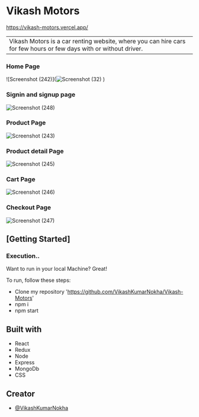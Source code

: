# Vikash Motors

https://vikash-motors.vercel.app/

<table>
<tr>
<td>Vikash Motors is a car renting website, where you can hire cars for few hours or few days with or without driver.
</td>
</tr>
</table>

### Home Page 
![Screenshot (242)](![Screenshot (32)](https://user-images.githubusercontent.com/87219068/191555685-6fa1eb12-6c41-476c-a2f4-ee7a0630e58b.png)
)

### Signin and signup page
![Screenshot (248)](https://user-images.githubusercontent.com/97519781/181251203-d0354b20-9d87-431f-8369-2af1f8c9c6cb.png)

### Product Page 
![Screenshot (243)](https://user-images.githubusercontent.com/97519781/181250860-271e2238-71f1-466f-8e2b-7e6dcc09f991.png)

### Product detail Page
![Screenshot (245)](https://user-images.githubusercontent.com/97519781/181251036-eaa45a21-7a97-4f48-96f2-ff11a9b695b6.png)

### Cart Page
![Screenshot (246)](https://user-images.githubusercontent.com/97519781/181251082-ee5aeee7-ab66-48d1-8f37-ba6167510cab.png)

### Checkout Page
![Screenshot (247)](https://user-images.githubusercontent.com/97519781/181251154-812ac871-0cd6-4fef-9840-602f4053d349.png)



## [Getting Started]

### Execution..
Want to run in your local Machine? Great!

To run, follow these steps:

- Clone my repository 'https://github.com/VikashKumarNokha/Vikash-Motors'
- npm i
- npm start


## Built with 
- React
- Redux
- Node
- Express
- MongoDb
- CSS

## Creator

- [@VikashKumarNokha](https://github.com/VikashKumarNokha)





